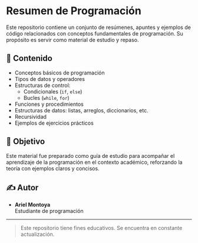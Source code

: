 # Resumen de Programación

Este repositorio contiene un conjunto de resúmenes, apuntes y ejemplos de código relacionados con conceptos fundamentales de programación. Su propósito es servir como material de estudio y repaso.

## 📘 Contenido

- Conceptos básicos de programación
- Tipos de datos y operadores
- Estructuras de control:
  - Condicionales (`if`, `else`)
  - Bucles (`while`, `for`)
- Funciones y procedimientos
- Estructuras de datos: listas, arreglos, diccionarios, etc.
- Recursividad
- Ejemplos de ejercicios prácticos

## 🧠 Objetivo

Este material fue preparado como guía de estudio para acompañar el aprendizaje de la programación en el contexto académico, reforzando la teoría con ejemplos claros y concisos.


## ✍️ Autor

- **Ariel Montoya**  
  Estudiante de programación

---

> Este repositorio tiene fines educativos. Se encuentra en constante actualización.
